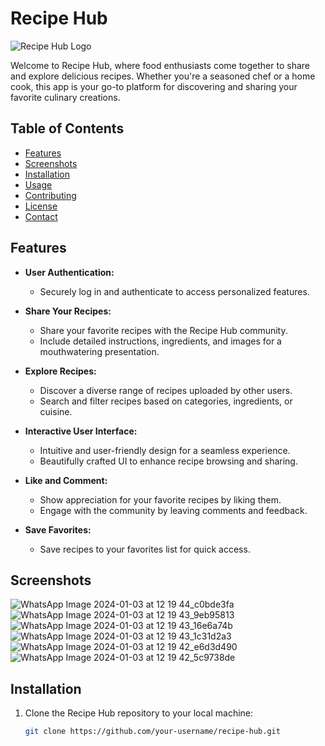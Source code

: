 # Recipe Hub

![Recipe Hub Logo](https://github.com/hack-09/Recipe-Hub/assets/121863049/8c3b867c-9f25-4c05-bc43-5693806bb19a)


Welcome to Recipe Hub, where food enthusiasts come together to share and explore delicious recipes. Whether you're a seasoned chef or a home cook, this app is your go-to platform for discovering and sharing your favorite culinary creations.

## Table of Contents

- [Features](#features)
- [Screenshots](#screenshots)
- [Installation](#installation)
- [Usage](#usage)
- [Contributing](#contributing)
- [License](#license)
- [Contact](#contact)

## Features

- **User Authentication:**
  - Securely log in and authenticate to access personalized features.

- **Share Your Recipes:**
  - Share your favorite recipes with the Recipe Hub community.
  - Include detailed instructions, ingredients, and images for a mouthwatering presentation.

- **Explore Recipes:**
  - Discover a diverse range of recipes uploaded by other users.
  - Search and filter recipes based on categories, ingredients, or cuisine.

- **Interactive User Interface:**
  - Intuitive and user-friendly design for a seamless experience.
  - Beautifully crafted UI to enhance recipe browsing and sharing.

- **Like and Comment:**
  - Show appreciation for your favorite recipes by liking them.
  - Engage with the community by leaving comments and feedback.

- **Save Favorites:**
  - Save recipes to your favorites list for quick access.

## Screenshots

![WhatsApp Image 2024-01-03 at 12 19 44_c0bde3fa](https://github.com/hack-09/Recipe-Hub/assets/121863049/ce43f2dc-e801-4ef7-a223-0d08a6fcdf4c)
![WhatsApp Image 2024-01-03 at 12 19 43_9eb95813](https://github.com/hack-09/Recipe-Hub/assets/121863049/f5536e20-aad3-42ff-af0f-6fef1a9d691b)
![WhatsApp Image 2024-01-03 at 12 19 43_16e6a74b](https://github.com/hack-09/Recipe-Hub/assets/121863049/cd04ed99-ba44-4821-bd7d-321c2274ed8b)
![WhatsApp Image 2024-01-03 at 12 19 43_1c31d2a3](https://github.com/hack-09/Recipe-Hub/assets/121863049/966f5dbf-a5e4-435f-94c2-bd90dbd54ff7)
![WhatsApp Image 2024-01-03 at 12 19 42_e6d3d490](https://github.com/hack-09/Recipe-Hub/assets/121863049/da435f99-5086-4b90-9fa3-7d3492dda2ad)
![WhatsApp Image 2024-01-03 at 12 19 42_5c9738de](https://github.com/hack-09/Recipe-Hub/assets/121863049/a4fd2e06-02aa-40fa-addc-eaec75f0776c)

## Installation

1. Clone the Recipe Hub repository to your local machine:

   ```bash
   git clone https://github.com/your-username/recipe-hub.git

